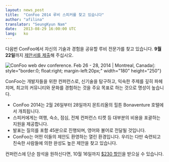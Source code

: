 ```yaml
---
layout: news_post
title:  "ConFoo 2014 루비 스피커를 찾고 있습니다"
author: "afilina"
translator: "SeungKyun Nam"
date:   2013-08-29 16:00:00 UTC
lang:   ko
---
```


다음번 ConFoo에서 자신의 기술과 경험을 공유할 루비 전문가를 찾고 있습니다. **9월 22일**까지 [제안서를 제출][1]해 주십시오.

![ConFoo web dev conference. Feb 26 - 28, 2014 &#124; Montreal, Canada][logo]{: style="border:0; float:right; margin-left:20px;" width="180" height="250"}

ConFoo는 개발자들을 위한 컨퍼런스로, 신기술을 탐구하고, 익숙한 주제를 깊히 파헤치며, 최고의 커뮤니티와 문화를 경험하는 것을 주요 목표로 하는 것으로 명성이 높습니다.

 * ConFoo 2014는 2월 26일부터 28일까지 몬트리올의 힐튼 Bonaventure 호텔에서 개최됩니다.
 * 스피커에게는 여행, 숙소, 점심, 전체 컨퍼런스 티켓 등 대부분의 비용을 포괄하는 지원을 제공합니다.
 * 발표는 질의를 포함 45분으로 진행되며, 영어와 불어로 전달될 것입니다.
 * ConFoo는 어떤 이들의 제안도 환영하는 열린 환경입니다. 우리는 다만 숙련되고 친숙한 사람들에 의한 완성도 높은 제안을 찾고 있습니다.

컨퍼런스에 단순 참석을 원하신다면, 10월 16일까지 [$230 할인][2]을 받으실 수 있습니다.

[logo]: http://confoo.ca/images/propaganda/2014/en/t-ruby.gif
[1]: http://confoo.ca/en/call-for-papers
[2]: http://confoo.ca/en/register

